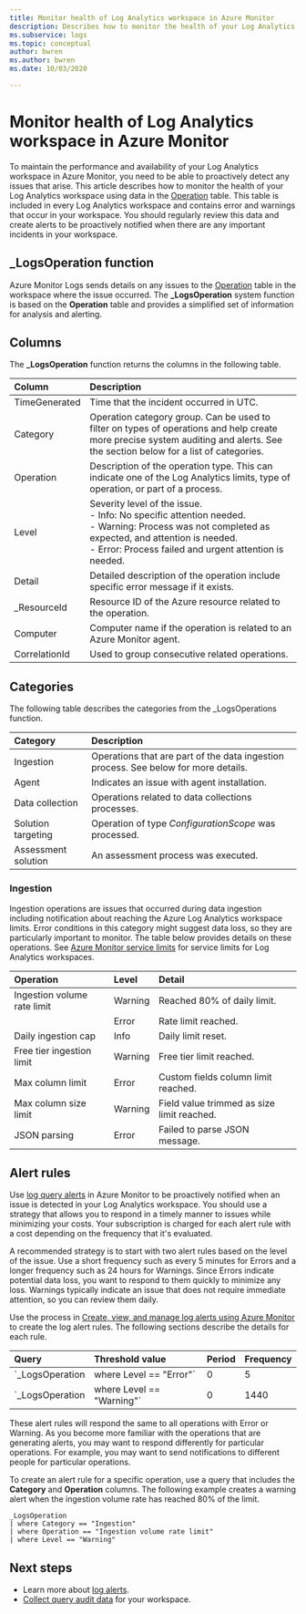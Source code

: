 ```yaml
---
title: Monitor health of Log Analytics workspace in Azure Monitor
description: Describes how to monitor the health of your Log Analytics workspace using data in the Operation table.
ms.subservice: logs
ms.topic: conceptual
author: bwren
ms.author: bwren
ms.date: 10/03/2020

---
```


# Monitor health of Log Analytics workspace in Azure Monitor
To maintain the performance and availability of your Log Analytics workspace in Azure Monitor, you need to be able to proactively detect any issues that arise. This article describes how to monitor the health of your Log Analytics workspace using data in the [Operation](/azure-monitor/reference/tables/operation) table. This table is included in every Log Analytics workspace and contains error and warnings that occur in your workspace. You should regularly review this data and create alerts to be proactively notified when there are any important incidents in your workspace.

## _LogsOperation function
Azure Monitor Logs sends details on any issues to the [Operation](/azure-monitor/reference/tables/operation) table in the workspace where the issue occurred. The **_LogsOperation** system function is based on the **Operation** table and provides a simplified set of information for analysis and alerting.

## Columns

The **_LogsOperation** function returns the columns in the following table.

| Column | Description |
|:---|:---|
| TimeGenerated | Time that the incident occurred in UTC. |
| Category  | Operation category group. Can be used to filter on types of operations and help create more precise system auditing and alerts. See the section below for a list of categories. |
| Operation  | Description of the operation type. This can indicate one of the Log Analytics limits, type of operation, or part of a process. |
| Level | Severity level of the issue.<br>- Info: No specific attention needed.<br>- Warning: Process was not completed as expected, and attention is needed.<br>- Error: Process failed and urgent attention is needed. 
| Detail | Detailed description of the operation include specific error message if it exists. |
| _ResourceId | Resource ID of the Azure resource related to the operation.  |
| Computer | Computer name if the operation is related to an Azure Monitor agent. |
| CorrelationId | Used to group consecutive related operations. |


## Categories
The following table describes the categories from the _LogsOperations function. 

| Category | Description |
|:---|:---|
| Ingestion           | Operations that are part of the data ingestion process. See below for more details. |
| Agent               | Indicates an issue with agent installation. |
| Data collection     | Operations related to data collections processes. |
| Solution targeting  | Operation of type *ConfigurationScope* was processed. |
| Assessment solution | An assessment process was executed. |


### Ingestion
Ingestion operations are issues that occurred during data ingestion including notification about reaching the Azure Log Analytics workspace limits. Error conditions in this category might suggest data loss, so they are particularly important to monitor. The table below provides details on these operations. See [Azure Monitor service limits](../service-limits.md#log-analytics-workspaces) for service limits for Log Analytics workspaces.


| Operation | Level | Detail |
|:---|:---|:---|
| Ingestion volume rate limit | Warning | Reached 80% of daily limit.         |
|                             | Error   | Rate limit reached.                 |
| Daily ingestion cap         | Info    | Daily limit reset.                  |
| Free tier ingestion limit   | Warning | Free tier limit reached.            |
| Max column limit            | Error   | Custom fields column limit reached. |
| Max column size limit       | Warning | Field value trimmed as size limit reached. |
| JSON parsing                | Error   | Failed to parse JSON message.       |





## Alert rules
Use [log query alerts](../platform/alerts-log-query.md) in Azure Monitor to be proactively notified when an issue is detected in your Log Analytics workspace. You should use a strategy that allows you to respond in a timely manner to issues while minimizing your costs. Your subscription is charged for each alert rule with a cost depending on the frequency that it's evaluated.

A recommended strategy is to start with two alert rules based on the level of the issue. Use a short frequency such as every 5 minutes for Errors and a longer frequency such as 24 hours for Warnings. Since Errors indicate potential data loss, you want to respond to them quickly to minimize any loss. Warnings typically indicate an issue that does not require immediate attention, so you can review them daily.

Use the process in [Create, view, and manage log alerts using Azure Monitor](../platform/alerts-log.md) to create the log alert rules. The following sections describe the details for each rule.


| Query | Threshold value | Period | Frequency |
|:---|:---|:---|:---|
| `_LogsOperation | where Level == "Error"`   | 0 | 5 | 5 |
| `_LogsOperation | where Level == "Warning"` | 0 | 1440 | 1440 |

These alert rules will respond the same to all operations with Error or Warning. As you become more familiar with the operations that are generating alerts, you may want to respond differently for particular operations. For example, you may want to send notifications to different people for particular operations. 

To create an alert rule for a specific operation, use a query that includes the **Category** and **Operation** columns. The following example creates a warning alert when the ingestion volume rate has reached 80% of the limit.

```kusto
_LogsOperation
| where Category == "Ingestion"
| where Operation == "Ingestion volume rate limit"
| where Level == "Warning"
```



## Next steps

- Learn more about [log alerts](alerts-log.md).
- [Collect query audit data](../log-query/query-audit.md) for your workspace.